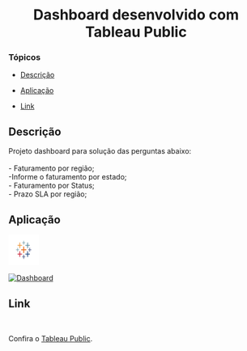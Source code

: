<h1 align="center">Dashboard desenvolvido com Tableau Public</h1>





### Tópicos 

- [Descrição](#descrição)

- [Aplicação](#aplicação)

- [Link](#link)


##  Descrição 

<p align="justify">
Projeto dashboard para solução das perguntas abaixo:<br /><br />
 - Faturamento por região;<br />
 -Informe o faturamento por estado;<br />
 - Faturamento por Status;<br />
 - Prazo SLA por região;<br />
</p>


## Aplicação

<a href="https://www.tableau.com/pt-br/products/public" target="_blank" rel="noopener noreferrer"> <img src="https://github.com/Reginaldo-projects/Dash_Tableau/blob/main/img/tableau.svg" alt="java" width="60" height="60"/> </a> 

<div class='tableauPlaceholder' id='viz1663979910527' style='position: relative'><noscript><a href='#'><img alt='Dashboard ' src='https:&#47;&#47;public.tableau.com&#47;static&#47;images&#47;Da&#47;Dash_Reginaldo-projects&#47;Dashboard&#47;1_rss.png' style='border: none' /></a></noscript><object class='tableauViz'  style='display:none;'><param name='host_url' value='https%3A%2F%2Fpublic.tableau.com%2F' /> <param name='embed_code_version' value='3' /> <param name='site_root' value='' /><param name='name' value='Dash_Reginaldo-projects&#47;Dashboard' /><param name='tabs' value='no' /><param name='toolbar' value='yes' /><param name='static_image' value='https:&#47;&#47;public.tableau.com&#47;static&#47;images&#47;Da&#47;Dash_Reginaldo-projects&#47;Dashboard&#47;1.png' /> <param name='animate_transition' value='yes' /><param name='display_static_image' value='yes' /><param name='display_spinner' value='yes' /><param name='display_overlay' value='yes' /><param name='display_count' value='yes' /><param name='language' value='pt-BR' /></object></di
<br/><br/>
 
## Link
 
 <br/>
 <p>Confira o <a href="https://www.tableau.com/pt-br/products/public" target="_blank">Tableau Public</a>.</p>

 
 
 


 
